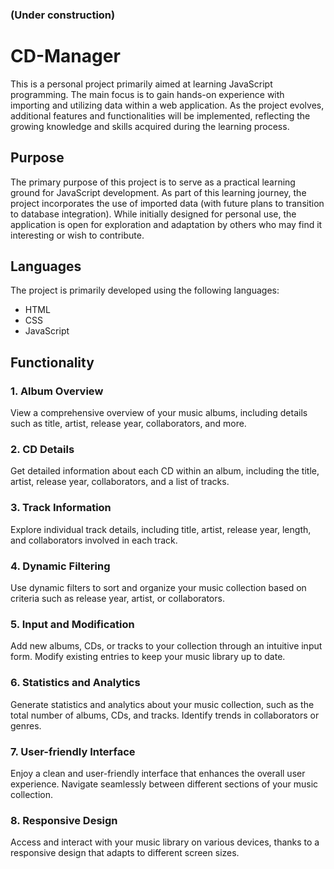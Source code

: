 ### (Under construction)

# CD-Manager

This is a personal project primarily aimed at learning JavaScript programming. The main focus is to gain hands-on experience with importing and utilizing data within a web application. As the project evolves, additional features and functionalities will be implemented, reflecting the growing knowledge and skills acquired during the learning process.

## Purpose

The primary purpose of this project is to serve as a practical learning ground for JavaScript development. As part of this learning journey, the project incorporates the use of imported data (with future plans to transition to database integration). While initially designed for personal use, the application is open for exploration and adaptation by others who may find it interesting or wish to contribute.

## Languages

The project is primarily developed using the following languages:

- HTML
- CSS
- JavaScript

## Functionality

### 1. Album Overview

View a comprehensive overview of your music albums, including details such as title, artist, release year, collaborators, and more.

### 2. CD Details

Get detailed information about each CD within an album, including the title, artist, release year, collaborators, and a list of tracks.

### 3. Track Information

Explore individual track details, including title, artist, release year, length, and collaborators involved in each track.

### 4. Dynamic Filtering

Use dynamic filters to sort and organize your music collection based on criteria such as release year, artist, or collaborators.

### 5. Input and Modification

Add new albums, CDs, or tracks to your collection through an intuitive input form. Modify existing entries to keep your music library up to date.

### 6. Statistics and Analytics

Generate statistics and analytics about your music collection, such as the total number of albums, CDs, and tracks. Identify trends in collaborators or genres.

### 7. User-friendly Interface

Enjoy a clean and user-friendly interface that enhances the overall user experience. Navigate seamlessly between different sections of your music collection.

### 8. Responsive Design

Access and interact with your music library on various devices, thanks to a responsive design that adapts to different screen sizes.
